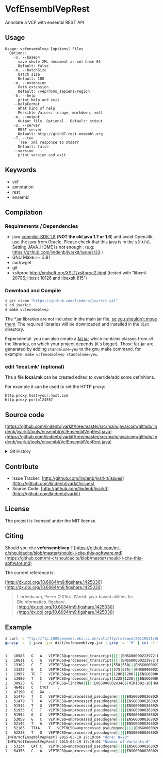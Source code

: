 # VcfEnsemblVepRest

Annotate a VCF with ensembl REST API


## Usage

```
Usage: vcfensemblvep [options] Files
  Options:
    -x, --base64
      save whole XML document as xml base 64
      Default: false
    -n, --batchSize
      batch size
      Default: 100
    -e, --extension
      Path extension
      Default: /vep/homo_sapiens/region
    -h, --help
      print help and exit
    --helpFormat
      What kind of help
      Possible Values: [usage, markdown, xml]
    -o, --output
      Output file. Optional . Default: stdout
    -s, --server
      REST server
      Default: http://grch37.rest.ensembl.org
    -T, --tee
      'Tee' xml response to stderr
      Default: false
    --version
      print version and exit

```


## Keywords

 * vcf
 * annotation
 * rest
 * ensembl


## Compilation

### Requirements / Dependencies

* java [compiler SDK 1.8](http://www.oracle.com/technetwork/java/index.html) (**NOT the old java 1.7 or 1.6**) and avoid OpenJdk, use the java from Oracle. Please check that this java is in the `${PATH}`. Setting JAVA_HOME is not enough : (e.g: https://github.com/lindenb/jvarkit/issues/23 )
* GNU Make >= 3.81
* curl/wget
* git
* xsltproc http://xmlsoft.org/XSLT/xsltproc2.html (tested with "libxml 20706, libxslt 10126 and libexslt 815")


### Download and Compile

```bash
$ git clone "https://github.com/lindenb/jvarkit.git"
$ cd jvarkit
$ make vcfensemblvep
```

The *.jar libraries are not included in the main jar file, [so you shouldn't move them](https://github.com/lindenb/jvarkit/issues/15#issuecomment-140099011 ).
The required libraries will be downloaded and installed in the `dist` directory.

Experimental: you can also create a [fat jar](https://stackoverflow.com/questions/19150811/) which contains classes from all the libraries, on which your project depends (it's bigger). Those fat-jar are generated by adding `standalone=yes` to the gnu make command, for example ` make vcfensemblvep standalone=yes`.

### edit 'local.mk' (optional)

The a file **local.mk** can be created edited to override/add some definitions.

For example it can be used to set the HTTP proxy:

```
http.proxy.host=your.host.com
http.proxy.port=124567
```
## Source code 

[https://github.com/lindenb/jvarkit/tree/master/src/main/java/com/github/lindenb/jvarkit/tools/ensembl/VcfEnsemblVepRest.java](https://github.com/lindenb/jvarkit/tree/master/src/main/java/com/github/lindenb/jvarkit/tools/ensembl/VcfEnsemblVepRest.java)


<details>
<summary>Git History</summary>

```
Mon May 15 12:10:21 2017 +0200 ; cont ; https://github.com/lindenb/jvarkit/commit/b4895dd40d1c34f345cd2807f7a81395ba27e8ee
Wed Apr 19 17:58:48 2017 +0200 ; rm-xml ; https://github.com/lindenb/jvarkit/commit/95f05cfd4e04f5013c22274c49db7bcc4cbbb1c8
Mon Apr 11 16:50:27 2016 +0200 ; cont ; https://github.com/lindenb/jvarkit/commit/d84fc3f2d5da92ed230e79702df31c190bb0fb02
Wed Dec 9 21:05:44 2015 +0100 ; cont ; https://github.com/lindenb/jvarkit/commit/9a94c74ff2bbc322bcc0145e8d488ec8175065ec
Mon Jun 15 17:24:26 2015 +0200 ; vep as xml base 64 ; https://github.com/lindenb/jvarkit/commit/d629603576c14a970208c9599b39ecb2a8b39994
Thu Mar 19 21:00:03 2015 +0100 ; cont ; https://github.com/lindenb/jvarkit/commit/62f0d18b86993734b6e05db102571dfac4f44158
Thu Mar 19 17:22:51 2015 +0100 ; Annotate a VCF with Ensembl REST API #tweet ; https://github.com/lindenb/jvarkit/commit/24aa21f04af506b54f947409ffba9a1861d64fcc
Thu Mar 19 16:38:00 2015 +0100 ; cont ; https://github.com/lindenb/jvarkit/commit/fe6480ef56d91e683467200bbe805a726c4c6457
```

</details>

## Contribute

- Issue Tracker: [http://github.com/lindenb/jvarkit/issues](http://github.com/lindenb/jvarkit/issues)
- Source Code: [http://github.com/lindenb/jvarkit](http://github.com/lindenb/jvarkit)

## License

The project is licensed under the MIT license.

## Citing

Should you cite **vcfensemblvep** ? [https://github.com/mr-c/shouldacite/blob/master/should-I-cite-this-software.md](https://github.com/mr-c/shouldacite/blob/master/should-I-cite-this-software.md)

The current reference is:

[http://dx.doi.org/10.6084/m9.figshare.1425030](http://dx.doi.org/10.6084/m9.figshare.1425030)

> Lindenbaum, Pierre (2015): JVarkit: java-based utilities for Bioinformatics. figshare.
> [http://dx.doi.org/10.6084/m9.figshare.1425030](http://dx.doi.org/10.6084/m9.figshare.1425030)




## Example

```bash
$ curl -s "ftp://ftp.1000genomes.ebi.ac.uk/vol1/ftp/release/20110521/ALL.chr1.phase1_release_v3.20101123.snps_indels_svs.genotypes.vcf.gz" |\
gunzip -c  | java -jar dist/vcfensemblvep.jar | grep -v '^#' | cut -f 1,2,4,5,8


1	10583	G	A	VEPTRCSQ=processed_transcript|||||ENSG00000223972|DDX11L1|HGNC|37102|1|ENST00000456328|A|SO:0001631,unprocessed_pseudogene|||||ENSG00000227232|WASH7P|HGNC|38034|-1|ENST00000488147|A|SO:0001632,unprocessed_pseudogene|||||ENSG00000227232|WASH7P|HGNC|38034|-1|ENST00000541675|A|SO:0001632,transcribed_unprocessed_pseudogene|||||ENSG00000223972|DDX11L1|HGNC|37102|1|ENST00000450305|A|SO:0001631,transcribed_unprocessed_pseudogene|||||ENSG00000223972|DDX11L1|HGNC|37102|1|ENST00000515242|A|SO:0001631,unprocessed_pseudogene|||||ENSG00000227232|WASH7P|HGNC|38034|-1|ENST00000538476|A|SO:0001632,transcribed_unprocessed_pseudogene|||||ENSG00000223972|DDX11L1|HGNC|37102|1|ENST00000518655|A|SO:0001631,unprocessed_pseudogene|||||ENSG00000227232|WASH7P|HGNC|38034|-1|ENST00000438504|A|SO:0001632,unprocessed_pseudogene|||||ENSG00000227232|WASH7P|HGNC|38034|-1|ENST00000423562|A|SO:0001632
1	10611	C	G	VEPTRCSQ=processed_transcript|||||ENSG00000223972|DDX11L1|HGNC|37102|1|ENST00000456328|G|SO:0001631,unprocessed_pseudogene|||||ENSG00000227232|WASH7P|HGNC|38034|-1|ENST00000488147|G|SO:0001632,unprocessed_pseudogene|||||ENSG00000227232|WASH7P|HGNC|38034|-1|ENST00000541675|G|SO:0001632,transcribed_unprocessed_pseudogene|||||ENSG00000223972|DDX11L1|HGNC|37102|1|ENST00000450305|G|SO:0001631,transcribed_unprocessed_pseudogene|||||ENSG00000223972|DDX11L1|HGNC|37102|1|ENST00000515242|G|SO:0001631,unprocessed_pseudogene|||||ENSG00000227232|WASH7P|HGNC|38034|-1|ENST00000538476|G|SO:0001632,transcribed_unprocessed_pseudogene|||||ENSG00000223972|DDX11L1|HGNC|37102|1|ENST00000518655|G|SO:0001631,unprocessed_pseudogene|||||ENSG00000227232|WASH7P|HGNC|38034|-1|ENST00000438504|G|SO:0001632,unprocessed_pseudogene|||||ENSG00000227232|WASH7P|HGNC|38034|-1|ENST00000423562|G|SO:0001632
1	13302	C	T	VEPTRCSQ=processed_transcript|550|550|||ENSG00000223972|DDX11L1|HGNC|37102|1|ENST00000456328|T|SO:0001792&SO:0001619,unprocessed_pseudogene|||||ENSG00000227232|WASH7P|HGNC|38034|-1|ENST00000488147|T|SO:0001632,unprocessed_pseudogene|||||ENSG00000227232|WASH7P|HGNC|38034|-1|ENST00000541675|T|SO:0001632,transcribed_unprocessed_pseudogene|342|342|||ENSG00000223972|DDX11L1|HGNC|37102|1|ENST00000450305|T|SO:0001792&SO:0001619,transcribed_unprocessed_pseudogene|543|543|||ENSG00000223972|DDX11L1|HGNC|37102|1|ENST00000515242|T|SO:0001792&SO:0001619,unprocessed_pseudogene|||||ENSG00000227232|WASH7P|HGNC|38034|-1|ENST00000538476|T|SO:0001632,transcribed_unprocessed_pseudogene|||||ENSG00000223972|DDX11L1|HGNC|37102|1|ENST00000518655|T|SO:0001627&SO:0001619,unprocessed_pseudogene|||||ENSG00000227232|WASH7P|HGNC|38034|-1|ENST00000438504|T|SO:0001632,unprocessed_pseudogene|||||ENSG00000227232|WASH7P|HGNC|38034|-1|ENST00000423562|T|SO:0001632
1	13327	G	C	VEPTRCSQ=processed_transcript|575|575|||ENSG00000223972|DDX11L1|HGNC|37102|1|ENST00000456328|C|SO:0001792&SO:0001619,unprocessed_pseudogene|||||ENSG00000227232|WASH7P|HGNC|38034|-1|ENST00000488147|C|SO:0001632,unprocessed_pseudogene|||||ENSG00000227232|WASH7P|HGNC|38034|-1|ENST00000541675|C|SO:0001632,transcribed_unprocessed_pseudogene|367|367|||ENSG00000223972|DDX11L1|HGNC|37102|1|ENST00000450305|C|SO:0001792&SO:0001619,transcribed_unprocessed_pseudogene|568|568|||ENSG00000223972|DDX11L1|HGNC|37102|1|ENST00000515242|C|SO:0001792&SO:0001619,unprocessed_pseudogene|||||ENSG00000227232|WASH7P|HGNC|38034|-1|ENST00000538476|C|SO:0001632,transcribed_unprocessed_pseudogene|||||ENSG00000223972|DDX11L1|HGNC|37102|1|ENST00000518655|C|SO:0001627&SO:0001619,unprocessed_pseudogene|||||ENSG00000227232|WASH7P|HGNC|38034|-1|ENST00000438504|C|SO:0001632,unprocessed_pseudogene|||||ENSG00000227232|WASH7P|HGNC|38034|-1|ENST00000423562|C|SO:0001632
1	13957	TC	T	VEPTRCSQ=processed_transcript|1206|1206|||ENSG00000223972|DDX11L1|HGNC|37102|1|ENST00000456328||SO:0001792&SO:0001619,unprocessed_pseudogene|||||ENSG00000227232|WASH7P|HGNC|38034|-1|ENST00000488147||SO:0001632,unprocessed_pseudogene|||||ENSG00000227232|WASH7P|HGNC|38034|-1|ENST00000541675||SO:0001632,transcribed_unprocessed_pseudogene|||||ENSG00000223972|DDX11L1|HGNC|37102|1|ENST00000450305||SO:0001632,transcribed_unprocessed_pseudogene|1199|1199|||ENSG00000223972|DDX11L1|HGNC|37102|1|ENST00000515242||SO:0001792&SO:0001619,unprocessed_pseudogene|||||ENSG00000227232|WASH7P|HGNC|38034|-1|ENST00000538476||SO:0001632,transcribed_unprocessed_pseudogene|1032|1032|||ENSG00000223972|DDX11L1|HGNC|37102|1|ENST00000518655||SO:0001792&SO:0001619,unprocessed_pseudogene|||||ENSG00000227232|WASH7P|HGNC|38034|-1|ENST00000438504||SO:0001632,unprocessed_pseudogene|||||ENSG00000227232|WASH7P|HGNC|38034|-1|ENST00000423562||SO:0001632
1	13980	T	C	VEPTRCSQ=processed_transcript|1228|1228|||ENSG00000223972|DDX11L1|HGNC|37102|1|ENST00000456328|C|SO:0001792&SO:0001619,unprocessed_pseudogene|||||ENSG00000227232|WASH7P|HGNC|38034|-1|ENST00000488147|C|SO:0001632,unprocessed_pseudogene|||||ENSG00000227232|WASH7P|HGNC|38034|-1|ENST00000541675|C|SO:0001632,transcribed_unprocessed_pseudogene|||||ENSG00000223972|DDX11L1|HGNC|37102|1|ENST00000450305|C|SO:0001632,transcribed_unprocessed_pseudogene|1221|1221|||ENSG00000223972|DDX11L1|HGNC|37102|1|ENST00000515242|C|SO:0001792&SO:0001619,unprocessed_pseudogene|||||ENSG00000227232|WASH7P|HGNC|38034|-1|ENST00000538476|C|SO:0001632,transcribed_unprocessed_pseudogene|1054|1054|||ENSG00000223972|DDX11L1|HGNC|37102|1|ENST00000518655|C|SO:0001792&SO:0001619,unprocessed_pseudogene|||||ENSG00000227232|WASH7P|HGNC|38034|-1|ENST00000438504|C|SO:0001632,unprocessed_pseudogene|||||ENSG00000227232|WASH7P|HGNC|38034|-1|ENST00000423562|C|SO:0001632
1	30923	G	T	VEPTRCSQ=lincRNA|||||ENSG00000243485|MIR1302-10|HGNC|38233|1|ENST00000473358|T|SO:0001627&SO:0001619,lincRNA|||||ENSG00000243485|MIR1302-10|HGNC|38233|1|ENST00000469289|T|SO:0001627&SO:0001619,unprocessed_pseudogene|||||ENSG00000227232|WASH7P|HGNC|38034|-1|ENST00000488147|T|SO:0001631,lincRNA|||||ENSG00000237613|FAM138A|HGNC|32334|-1|ENST00000417324|T|SO:0001632,miRNA|||||ENSG00000243485|MIR1302-10|HGNC|38233|1|ENST00000607096|T|SO:0001632,lincRNA|||||ENSG00000237613|FAM138A|HGNC|32334|-1|ENST00000461467|T|SO:0001632,unprocessed_pseudogene|||||ENSG00000227232|WASH7P|HGNC|38034|-1|ENST00000538476|T|SO:0001631,unprocessed_pseudogene|||||ENSG00000227232|WASH7P|HGNC|38034|-1|ENST00000438504|T|SO:0001631,unprocessed_pseudogene|||||ENSG00000227232|WASH7P|HGNC|38034|-1|ENST00000423562|T|SO:0001631
1	46402	C	CTGT	.
1	47190	G	GA	.
1	51476	T	C	VEPTRCSQ=unprocessed_pseudogene|||||ENSG00000268020|OR4G4P|HGNC|14822|1|ENST00000594647|C|SO:0001631,unprocessed_pseudogene|||||ENSG00000268020|OR4G4P|HGNC|14822|1|ENST00000606857|C|SO:0001631
1	51479	T	A	VEPTRCSQ=unprocessed_pseudogene|||||ENSG00000268020|OR4G4P|HGNC|14822|1|ENST00000594647|A|SO:0001631,unprocessed_pseudogene|||||ENSG00000268020|OR4G4P|HGNC|14822|1|ENST00000606857|A|SO:0001631
1	51914	T	G	VEPTRCSQ=unprocessed_pseudogene|||||ENSG00000268020|OR4G4P|HGNC|14822|1|ENST00000594647|G|SO:0001631,unprocessed_pseudogene|||||ENSG00000268020|OR4G4P|HGNC|14822|1|ENST00000606857|G|SO:0001631
1	51935	C	T	VEPTRCSQ=unprocessed_pseudogene|||||ENSG00000268020|OR4G4P|HGNC|14822|1|ENST00000594647|T|SO:0001631,unprocessed_pseudogene|||||ENSG00000268020|OR4G4P|HGNC|14822|1|ENST00000606857|T|SO:0001631
1	51954	G	C	VEPTRCSQ=unprocessed_pseudogene|||||ENSG00000268020|OR4G4P|HGNC|14822|1|ENST00000594647|C|SO:0001631,unprocessed_pseudogene|||||ENSG00000268020|OR4G4P|HGNC|14822|1|ENST00000606857|C|SO:0001631
1	52058	G	C	VEPTRCSQ=unprocessed_pseudogene|||||ENSG00000268020|OR4G4P|HGNC|14822|1|ENST00000594647|C|SO:0001631,unprocessed_pseudogene|||||ENSG00000268020|OR4G4P|HGNC|14822|1|ENST00000606857|C|SO:0001631
1	52144	T	A	VEPTRCSQ=unprocessed_pseudogene|||||ENSG00000268020|OR4G4P|HGNC|14822|1|ENST00000594647|A|SO:0001631,unprocessed_pseudogene|||||ENSG00000268020|OR4G4P|HGNC|14822|1|ENST00000606857|A|SO:0001631
1	52185	TTAA	T	VEPTRCSQ=unprocessed_pseudogene|||||ENSG00000268020|OR4G4P|HGNC|14822|1|ENST00000594647||SO:0001631,unprocessed_pseudogene|||||ENSG00000268020|OR4G4P|HGNC|14822|1|ENST00000606857||SO:0001631
1	52238	T	G	VEPTRCSQ=unprocessed_pseudogene|||||ENSG00000268020|OR4G4P|HGNC|14822|1|ENST00000594647|G|SO:0001631,unprocessed_pseudogene|||||ENSG00000268020|OR4G4P|HGNC|14822|1|ENST00000606857|G|SO:0001631
[INFO/VcfEnsemblVepRest] 2015-03-19 17:19:04 "done: N=20"
[INFO/VcfEnsemblVepRest] 2015-03-19 17:19:04 "Number of Variants:0"
1	53234	CAT	C	VEPTRCSQ=unprocessed_pseudogene|||||ENSG00000268020|OR4G4P|HGNC|14822|1|ENST00000594647||SO:0001627&SO:0001619,unprocessed_pseudogene|763|764|||ENSG00000268020|OR4G4P|HGNC|14822|1|ENST00000606857||SO:0001792&SO:0001619
1	54353	C	A	VEPTRCSQ=unprocessed_pseudogene|||||ENSG00000268020|OR4G4P|HGNC|14822|1|ENST00000594647|A|SO:0001627&SO:0001619,unprocessed_pseudogene|||||ENSG00000268020|OR4G4P|HGNC|14822|1|ENST00000606857|A|SO:0001632

```


